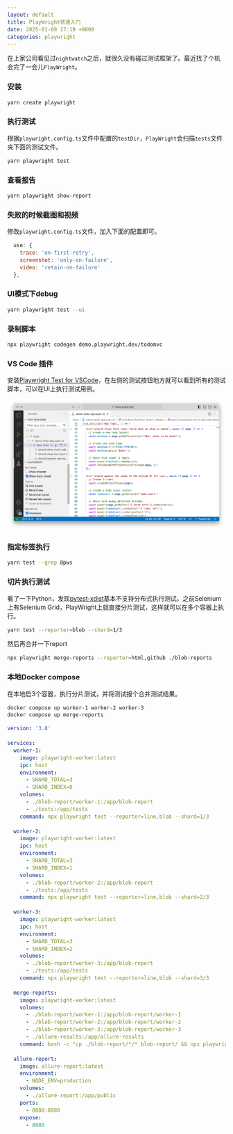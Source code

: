 ```yaml
---
layout: default
title: PlayWright快速入门
date: 2025-01-09 17:19 +0800
categories: playwright
---
```


在上家公司看见过`nightwatch`之后，就很久没有碰过测试框架了。最近找了个机会完了一会儿`PlayWright`。

### 安装

```bash
yarn create playwright
```

### 执行测试

根据`playwright.config.ts`文件中配置的`testDir`，`PlayWright`会扫描`tests`文件夹下面的测试文件。

```bash
yarn playwright test
```

### 查看报告

```bash
yarn playwright show-report
```

### 失败的时候截图和视频

修改`playwright.config.ts`文件，加入下面的配置即可。


```javascript
  use: {
    trace: 'on-first-retry',
    screenshot: 'only-on-failure',
    video: 'retain-on-failure'
  },
```

### UI模式下debug

```bash
yarn playwright test --ui
```

### 录制脚本

```bash
npx playwright codegen demo.playwright.dev/todomvc
```

### VS Code 插件

安装[Playwright Test for VSCode](https://marketplace.visualstudio.com/items?itemName=ms-playwright.playwright)，在左侧的测试按钮地方就可以看到所有的测试脚本，可以在UI上执行测试用例。

<img src="/images/playwright_extension.png" style="width: 800px" />


### 指定标签执行

```bash
yarn test --grep @pws
```


### 切片执行测试

看了一下Python，发现[pytest-xdist](https://github.com/pytest-dev/pytest-xdist)基本不支持分布式执行测试。之前Selenium上有Selenium Grid，PlayWright上就直接分片测试，这样就可以在多个容器上执行。

```bash
yarn test --reporter=blob --shard=1/3
```

然后再合并一下report

```bash
npx playwright merge-reports --reporter=html,github ./blob-reports
```

### 本地Docker compose

在本地启3个容器，执行分片测试，并将测试报个合并测试结果。

```bash
docker compose up worker-1 worker-2 worker-3
docker compose up merge-reports
```

```yaml
version: '3.8'

services:
  worker-1:
    image: playwright-worker:latest
    ipc: host
    environment:
      - SHARD_TOTAL=3
      - SHARD_INDEX=0
    volumes:
      - ./blob-report/worker-1:/app/blob-report
      - ./tests:/app/tests
    command: npx playwright test --reporter=line,blob --shard=1/3

  worker-2:
    image: playwright-worker:latest
    ipc: host
    environment:
      - SHARD_TOTAL=3
      - SHARD_INDEX=1
    volumes:
      - ./blob-report/worker-2:/app/blob-report
      - ./tests:/app/tests
    command: npx playwright test --reporter=line,blob --shard=2/3

  worker-3:
    image: playwright-worker:latest
    ipc: host
    environment:
      - SHARD_TOTAL=3
      - SHARD_INDEX=2
    volumes:
      - ./blob-report/worker-3:/app/blob-report
      - ./tests:/app/tests
    command: npx playwright test --reporter=line,blob --shard=3/3

  merge-reports:
    image: playwright-worker:latest
    volumes:
      - ./blob-report/worker-1:/app/blob-report/worker-1
      - ./blob-report/worker-2:/app/blob-report/worker-2
      - ./blob-report/worker-3:/app/blob-report/worker-3
      - ./allure-results:/app/allure-results
    command: bash -c "cp ./blob-report/*/* blob-report/ && npx playwright merge-reports ./blob-report/ --reporter allure-playwright ./allure-results"

  allure-report:
    image: allure-report:latest
    environment:
      - NODE_ENV=production
    volumes:
      - ./allure-report:/app/public
    ports:
      - 8080:8080
    expose:
      - 8080
```